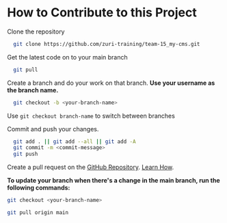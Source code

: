 # How to Contribute to this Project

Clone the repository
```bash
  git clone https://github.com/zuri-training/team-15_my-cms.git
```

Get the latest code on to your main branch
```bash
  git pull
```

Create a branch and do your work on that branch. **Use your username as the branch name.**
```bash
  git checkout -b <your-branch-name>
```

Use ```git checkout branch-name``` to switch between branches

Commit and push your changes.
```bash
  git add . || git add --all || git add -A
  git commit -m <commit-message>
  git push
```

Create a pull request on the [GitHub Repository](https://github.com/zuri-training/team-15_my-cms). [Learn How](https://docs.github.com/en/pull-requests/collaborating-with-pull-requests/proposing-changes-to-your-work-with-pull-requests/creating-a-pull-request).

**To update your branch when there's a change in the main branch, run the following commands:**

```bash
git checkout <your-branch-name>

git pull origin main
```
